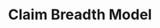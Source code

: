 ---
layout: default
authors: Google Patents, Otto Stegmaier, Vihang Mehta, Darío Hereñú
description: We demonstrate a machine learning (ML) based approach to estimating claim
  breadth, which has the ability to capture more nuance than a simple word count model.
  While our approach may be an improvement over simpler methods, it is still imperfect
  and does not account for any semantic meaning within the text of the claim. This
  is not intended to be a recommendation on how to measure claim breadth, but instead
  we aim to spark academic and corporate interest in using the large amounts of public
  patent data in BigQuery to further the state of the art in patent research.
documentation: https://cloud.google.com/blog/products/ai-machine-learning/measuring-patent-claim-breadth-using-google-patents-public-datasets
location: https://github.com/google/patents-public-data/blob/master/models/claim_breadth/README.md
shortname: claim_breadth_model
tags: '[machine learning]'
terms_of_use: http://www.apache.org/licenses/LICENSE-2.0
title: Claim Breadth Model
uuid: 87ef4394-8339-453f-b1e8-5715f68dd0fd
---
